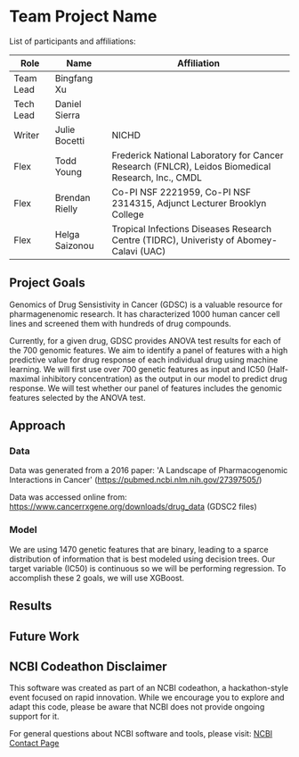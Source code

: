 # Team Project Name

List of participants and affiliations:

| Role | Name | Affiliation | 
|------|------|-------------|
| Team Lead | Bingfang Xu |  |
| Tech Lead | Daniel Sierra |  |
| Writer | Julie Bocetti | NICHD | 
| Flex | Todd Young | Frederick National Laboratory for Cancer Research (FNLCR), Leidos Biomedical Research, Inc., CMDL |
| Flex | Brendan Rielly | Co-PI NSF 2221959, Co-PI NSF 2314315, Adjunct Lecturer Brooklyn College |
| Flex | Helga Saizonou | Tropical Infections Diseases Research Centre (TIDRC), Univeristy of Abomey-Calavi (UAC)|

## Project Goals

Genomics of Drug Sensistivity in Cancer (GDSC) is a valuable resource for pharmagenenomic research. It has characterized 1000 human cancer cell lines and screened them with hundreds of drug compounds. 

Currently, for a given drug, GDSC provides ANOVA test results for each of the 700 genomic features. We aim to identify a panel of features with a high predictive value for drug response of each individual drug using machine learning. We will first use over 700 genetic features as input and IC50 (Half-maximal inhibitory concentration) as the output in our model to predict drug response. We will test whether our panel of features includes the genomic features selected by the ANOVA test. 

## Approach

### Data 

Data was generated from a 2016 paper: 'A Landscape of Pharmacogenomic Interactions in Cancer' (https://pubmed.ncbi.nlm.nih.gov/27397505/)

Data was accessed online from: https://www.cancerrxgene.org/downloads/drug_data (GDSC2 files)

### Model

We are using 1470 genetic features that are binary, leading to a sparce distribution of information that is best modeled using decision trees. Our target variable (IC50) is continuous so we will be performing regression. To accomplish these 2 goals, we will use XGBoost.

## Results

## Future Work

## NCBI Codeathon Disclaimer
This software was created as part of an NCBI codeathon, a hackathon-style event focused on rapid innovation. While we encourage you to explore and adapt this code, please be aware that NCBI does not provide ongoing support for it.

For general questions about NCBI software and tools, please visit: [NCBI Contact Page](https://www.ncbi.nlm.nih.gov/home/about/contact/)

